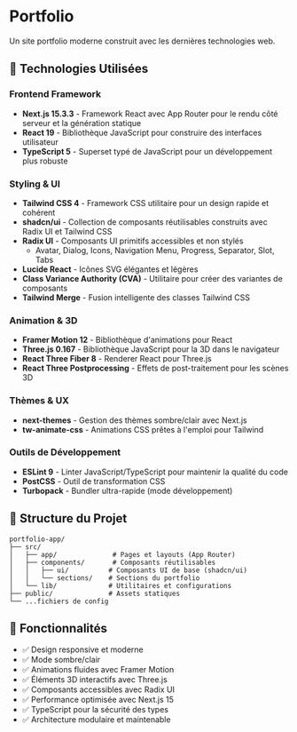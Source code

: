 # Portfolio

Un site portfolio moderne construit avec les dernières technologies web.

## 🚀 Technologies Utilisées

### Frontend Framework
- **Next.js 15.3.3** - Framework React avec App Router pour le rendu côté serveur et la génération statique
- **React 19** - Bibliothèque JavaScript pour construire des interfaces utilisateur
- **TypeScript 5** - Superset typé de JavaScript pour un développement plus robuste

### Styling & UI
- **Tailwind CSS 4** - Framework CSS utilitaire pour un design rapide et cohérent
- **shadcn/ui** - Collection de composants réutilisables construits avec Radix UI et Tailwind CSS
- **Radix UI** - Composants UI primitifs accessibles et non stylés
  - Avatar, Dialog, Icons, Navigation Menu, Progress, Separator, Slot, Tabs
- **Lucide React** - Icônes SVG élégantes et légères
- **Class Variance Authority (CVA)** - Utilitaire pour créer des variantes de composants
- **Tailwind Merge** - Fusion intelligente des classes Tailwind CSS

### Animation & 3D
- **Framer Motion 12** - Bibliothèque d'animations pour React
- **Three.js 0.167** - Bibliothèque JavaScript pour la 3D dans le navigateur
- **React Three Fiber 8** - Renderer React pour Three.js
- **React Three Postprocessing** - Effets de post-traitement pour les scènes 3D

### Thèmes & UX
- **next-themes** - Gestion des thèmes sombre/clair avec Next.js
- **tw-animate-css** - Animations CSS prêtes à l'emploi pour Tailwind

### Outils de Développement
- **ESLint 9** - Linter JavaScript/TypeScript pour maintenir la qualité du code
- **PostCSS** - Outil de transformation CSS
- **Turbopack** - Bundler ultra-rapide (mode développement)


## 📁 Structure du Projet

```
portfolio-app/
├── src/
│   ├── app/              # Pages et layouts (App Router)
│   ├── components/       # Composants réutilisables
│   │   ├── ui/          # Composants UI de base (shadcn/ui)
│   │   └── sections/    # Sections du portfolio
│   └── lib/             # Utilitaires et configurations
├── public/              # Assets statiques
└── ...fichiers de config
```

## 🎨 Fonctionnalités

- ✅ Design responsive et moderne
- ✅ Mode sombre/clair
- ✅ Animations fluides avec Framer Motion
- ✅ Éléments 3D interactifs avec Three.js
- ✅ Composants accessibles avec Radix UI
- ✅ Performance optimisée avec Next.js 15
- ✅ TypeScript pour la sécurité des types
- ✅ Architecture modulaire et maintenable
